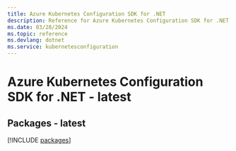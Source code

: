 ```yaml
---
title: Azure Kubernetes Configuration SDK for .NET
description: Reference for Azure Kubernetes Configuration SDK for .NET
ms.date: 03/28/2024
ms.topic: reference
ms.devlang: dotnet
ms.service: kubernetesconfiguration
---
```

# Azure Kubernetes Configuration SDK for .NET - latest
## Packages - latest
[!INCLUDE [packages](kubernetes-configuration-index.md)]